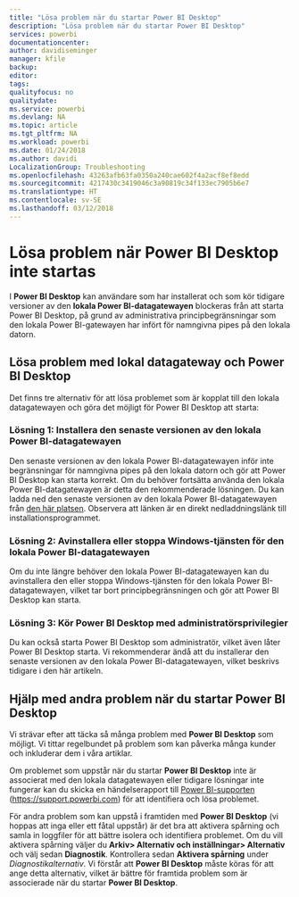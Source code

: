 ```yaml
---
title: "Lösa problem när du startar Power BI Desktop"
description: "Lösa problem när du startar Power BI Desktop"
services: powerbi
documentationcenter: 
author: davidiseminger
manager: kfile
backup: 
editor: 
tags: 
qualityfocus: no
qualitydate: 
ms.service: powerbi
ms.devlang: NA
ms.topic: article
ms.tgt_pltfrm: NA
ms.workload: powerbi
ms.date: 01/24/2018
ms.author: davidi
LocalizationGroup: Troubleshooting
ms.openlocfilehash: 43263afb63fa0350a240cae602f4a2acf8ef8edd
ms.sourcegitcommit: 4217430c3419046c3a90819c34f133ec7905b6e7
ms.translationtype: HT
ms.contentlocale: sv-SE
ms.lasthandoff: 03/12/2018
---
```

# <a name="resolve-issues-when-power-bi-desktop-will-not-launch"></a>Lösa problem när Power BI Desktop inte startas
I **Power BI Desktop** kan användare som har installerat och som kör tidigare versioner av den **lokala Power BI-datagatewayen** blockeras från att starta Power BI Desktop, på grund av administrativa principbegränsningar som den lokala Power BI-gatewayen har infört för namngivna pipes på den lokala datorn. 

## <a name="resolve-issues-with-the-on-premises-data-gateway-and-power-bi-desktop"></a>Lösa problem med lokal datagateway och Power BI Desktop
Det finns tre alternativ för att lösa problemet som är kopplat till den lokala datagatewayen och göra det möjligt för Power BI Desktop att starta:

### <a name="resolution-1-install-the-latest-version-of-power-bi-on-premises-data-gateway"></a>Lösning 1: Installera den senaste versionen av den lokala Power BI-datagatewayen
Den senaste versionen av den lokala Power BI-datagatewayen inför inte begränsningar för namngivna pipes på den lokala datorn och gör att Power BI Desktop kan starta korrekt. Om du behöver fortsätta använda den lokala Power BI-datagatewayen är detta den rekommenderade lösningen. Du kan ladda ned den senaste versionen av den lokala Power BI-datagatewayen från [den här platsen](https://go.microsoft.com/fwlink/?LinkId=698863). Observera att länken är en direkt nedladdningslänk till installationsprogrammet.

### <a name="resolution-2-uninstall-or-stop-the-power-bi-on-premises-data-gateway-windows-service"></a>Lösning 2: Avinstallera eller stoppa Windows-tjänsten för den lokala Power BI-datagatewayen
Om du inte längre behöver den lokala Power BI-datagatewayen kan du avinstallera den eller stoppa Windows-tjänsten för den lokala Power BI-datagatewayen, vilket tar bort principbegränsningen och gör att Power BI Desktop kan starta.

### <a name="resolution-3-run-power-bi-desktop-with-administrator-privilege"></a>Lösning 3: Kör Power BI Desktop med administratörsprivilegier
Du kan också starta Power BI Desktop som administratör, vilket även låter Power BI Desktop starta. Vi rekommenderar ändå att du installerar den senaste versionen av den lokala Power BI-datagatewayen, vilket beskrivs tidigare i den här artikeln.

## <a name="help-with-other-issues-when-launching-power-bi-desktop"></a>Hjälp med andra problem när du startar Power BI Desktop
Vi strävar efter att täcka så många problem med **Power BI Desktop** som möjligt. Vi tittar regelbundet på problem som kan påverka många kunder och inkluderar dem i våra artiklar.

Om problemet som uppstår när du startar **Power BI Desktop** inte är associerat med den lokala datagatewayen eller tidigare lösningar inte fungerar kan du skicka en händelserapport till [Power BI-supporten](https://support.powerbi.com) (https://support.powerbi.com) för att identifiera och lösa problemet.

För andra problem som kan uppstå i framtiden med **Power BI Desktop** (vi hoppas att inga eller ett fåtal uppstår) är det bra att aktivera spårning och samla in loggfiler för att bättre isolera och identifiera problemet. Om du vill aktivera spårning väljer du **Arkiv> Alternativ och inställningar> Alternativ** och välj sedan **Diagnostik**. Kontrollera sedan **Aktivera spårning** under *Diagnostikalternativ*. Vi förstår att **Power BI Desktop** måste köras för att ange detta alternativ, vilket är bättre för framtida problem som är associerade när du startar **Power BI Desktop**.

